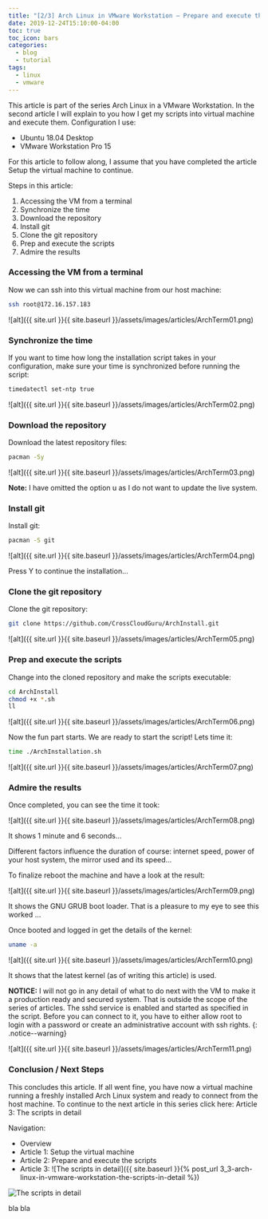 ```yaml
---
title: "[2/3] Arch Linux in VMware Workstation – Prepare and execute the scripts"
date: 2019-12-24T15:10:00-04:00
toc: true
toc_icon: bars
categories:
  - blog
  - tutorial
tags:
  - linux
  - vmware
---
```


This article is part of the series Arch Linux in a VMware Workstation. In the second article I will explain to you how I get my scripts into virtual machine and execute them.
Configuration I use:

* Ubuntu 18.04 Desktop
* VMware Workstation Pro 15

For this article to follow along, I assume that you have completed the article Setup the virtual machine to continue.

Steps in this article: 

1. Accessing the VM from a terminal
1. Synchronize the time
1. Download the repository
1. Install git
1. Clone the git repository
1. Prep and execute the scripts
1. Admire the results

### Accessing the VM from a terminal

Now we can ssh into this virtual machine from our host machine:

```bash
ssh root@172.16.157.183
```

![alt]({{ site.url }}{{ site.baseurl }}/assets/images/articles/ArchTerm01.png)

### Synchronize the time


If you want to time how long the installation script takes in your configuration, make sure your time is synchronized before running the script:

```bash
timedatectl set-ntp true
```

![alt]({{ site.url }}{{ site.baseurl }}/assets/images/articles/ArchTerm02.png)

### Download the repository

Download the latest repository files:

```bash
pacman -Sy
```

![alt]({{ site.url }}{{ site.baseurl }}/assets/images/articles/ArchTerm03.png)

**Note:** I have omitted the option u as I do not want to update the live system.

### Install git

Install git:

```bash
pacman -S git
```

![alt]({{ site.url }}{{ site.baseurl }}/assets/images/articles/ArchTerm04.png)

Press Y to continue the installation…

### Clone the git repository

Clone the git repository:

```bash
git clone https://github.com/CrossCloudGuru/ArchInstall.git
```

![alt]({{ site.url }}{{ site.baseurl }}/assets/images/articles/ArchTerm05.png)

### Prep and execute the scripts

Change into the cloned repository and make the scripts executable:

```bash
cd ArchInstall
chmod +x *.sh
ll
```

![alt]({{ site.url }}{{ site.baseurl }}/assets/images/articles/ArchTerm06.png)

Now the fun part starts. We are ready to start the script! Lets time it:

```bash
time ./ArchInstallation.sh
```

![alt]({{ site.url }}{{ site.baseurl }}/assets/images/articles/ArchTerm07.png)

### Admire the results

Once completed, you can see the time it took:

![alt]({{ site.url }}{{ site.baseurl }}/assets/images/articles/ArchTerm08.png)

It shows 1 minute and 6 seconds…

Different factors influence the duration of course: internet speed, power of your host system, the mirror used and its speed…

To finalize reboot the machine and have a look at the result:

![alt]({{ site.url }}{{ site.baseurl }}/assets/images/articles/ArchTerm09.png)

It shows the GNU GRUB boot loader. That is a pleasure to my eye to see this worked …

Once booted and logged in get the details of the kernel:

```bash
uname -a
```

![alt]({{ site.url }}{{ site.baseurl }}/assets/images/articles/ArchTerm10.png)

It shows that the latest kernel (as of writing this article) is used.

**NOTICE:** I will not go in any detail of what to do next with the VM to make it a production ready and secured system. That is outside the scope of the series of articles. The sshd service is enabled and started as specified in the script. Before you can connect to it, you have to either allow root to login with a password or create an administrative account with ssh rights.
 {: .notice--warning}
 
 ![alt]({{ site.url }}{{ site.baseurl }}/assets/images/articles/ArchTerm11.png)

### Conclusion / Next Steps

This concludes this article. If all went fine, you have now a virtual machine running a freshly installed Arch Linux system and ready to connect from the host machine. To continue to the next article in this series click here: Article 3: The scripts in detail

Navigation:

* Overview
* Article 1: Setup the virtual machine 
* Article 2: Prepare and execute the scripts
* Article 3: ![The scripts in detail]({{ site.baseurl }}{% post_url 3_3-arch-linux-in-vmware-workstation-the-scripts-in-detail %})

![The scripts in detail](https://blog.crosscloud.guru/blog/tutorial/3_3-arch-linux-in-vmware-workstation-the-scripts-in-detail)


bla bla
